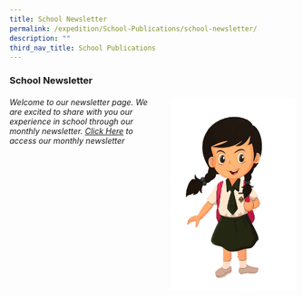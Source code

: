 ```yaml
---
title: School Newsletter
permalink: /expedition/School-Publications/school-newsletter/
description: ""
third_nav_title: School Publications
---
```


### School Newsletter


###### <img src="/images/newsletter1.png" style="width:220px;height:340px;margin-left:15px;" align = "right">Welcome to our newsletter page. We are excited to share with you our experience in school through our monthly newsletter.  [Click Here](https://www.paperturn-view.com/?pid=MjE210661&v=26.7) to access our monthly newsletter

